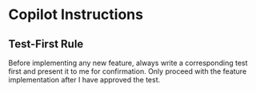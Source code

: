 # Copilot Instructions

## Test-First Rule

Before implementing any new feature, always write a corresponding test first and present it to me for confirmation. Only proceed with the feature implementation after I have approved the test.
